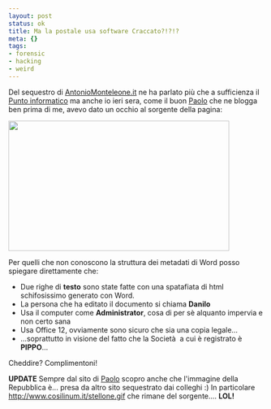 ```yaml
--- 
layout: post
status: ok
title: Ma la postale usa software Craccato?!?!?
meta: {}
tags: 
- forensic
- hacking
- weird
---
```

Del sequestro di [AntonioMonteleone.it](http://www.antoninomonteleone.it/) ne ha parlato più che a sufficienza il [Punto informatico](http://punto-informatico.it/2314627/PI/News/Sequestrato-un-altro-blog-italiano/p.aspx) ma anche io ieri sera, come il buon [Paolo](http://paolo.evectors.it/italian/2008/06/company-pippo.html) che ne blogga ben prima di me, avevo dato un occhio al sorgente della pagina:  
  
<img src="http://fast.mgpf.it/copia_craccata.jpg" alt="" title="copia_craccata" width="435" height="256" class="aligncenter size-full wp-image-734" />  
  
Per quelli che non conoscono la struttura dei metadati di Word posso spiegare direttamente che:  
  
* Due righe di **testo** sono state fatte con una spatafiata di html schifosissimo generato con Word.  
* La persona che ha editato il documento si chiama **Danilo**  
* Usa il computer come **Administrator**, cosa di per sè alquanto impervia e non certo sana
* Usa Office 12, ovviamente sono sicuro che sia una copia legale...
* ...soprattutto in visione del fatto che la Società  a cui è registrato è **PIPPO**...  
  
Cheddire? Complimentoni!   
  
**UPDATE** Sempre dal sito di [Paolo](http://paolo.evectors.it/italian/2008/06/company-pippo.html)  scopro anche che l'immagine della Repubblica è... presa da altro sito sequestrato dai colleghi :) In particolare <http://www.cosilinum.it/stellone.gif> che rimane del sorgente.... **LOL!**  
  
 
